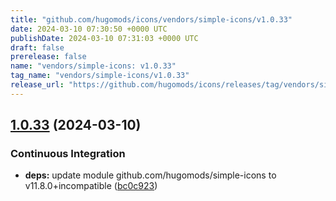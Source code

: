 ```yaml
---
title: "github.com/hugomods/icons/vendors/simple-icons/v1.0.33"
date: 2024-03-10 07:30:50 +0000 UTC
publishDate: 2024-03-10 07:31:03 +0000 UTC
draft: false
prerelease: false
name: "vendors/simple-icons: v1.0.33"
tag_name: "vendors/simple-icons/v1.0.33"
release_url: "https://github.com/hugomods/icons/releases/tag/vendors/simple-icons/v1.0.33"
---
```


## [1.0.33](https://github.com/hugomods/icons/compare/vendors/simple-icons/v1.0.32...vendors/simple-icons/v1.0.33) (2024-03-10)


### Continuous Integration

* **deps:** update module github.com/hugomods/simple-icons to v11.8.0+incompatible ([bc0c923](https://github.com/hugomods/icons/commit/bc0c9239f8184b6ba7c63555fe7cb4744336490d))
